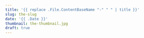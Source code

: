 ```yaml
---
title: '{{ replace .File.ContentBaseName "-" " " | title }}'
slug: the-slug
date: '{{ .Date }}'
thumbnail: the-thumbnail.jpg
draft: true
---
```


